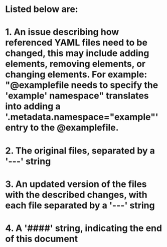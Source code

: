 # Listed below are:
# 1. An issue describing how referenced YAML files need to be changed, this may include adding elements, removing elements, or changing elements. For example: "@examplefile needs to specify the 'example' namespace" translates into adding a '.metadata.namespace="example"' entry to the @examplefile.
# 2. The original files, separated by a '---' string
# 3. An updated version of the files with the described changes, with each file separated by a '---' string
# 4. A '####' string, indicating the end of this document
